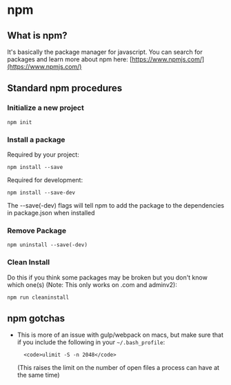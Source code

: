 # npm

## What is npm?
It's basically the package manager for javascript. You can search for packages and learn more about npm here: [https://www.npmjs.com/](https://www.npmjs.com/)

## Standard npm procedures
### Initialize a new project
<code>npm init</code>
### Install a package
Required by your project:

<code>npm install --save <package-name></code>

Required for development:

<code>npm install --save-dev <package-name></code>

The --save(-dev) flags will tell npm to add the package to the dependencies in package.json when installed

### Remove Package
<code>npm uninstall --save(-dev) <package-name></code>

### Clean Install

Do this if you think some packages may be broken but you don't know which one(s) (Note: This only works on .com and adminv2):

<code>npm run cleaninstall</code>

## npm gotchas
- This is more of an issue with gulp/webpack on macs, but make sure that if you include the following in your <code>~/.bash_profile</code>:
	
		<code>ulimit -S -n 2048</code>
		
	(This raises the limit on the number of open files a process can have at the same time)
